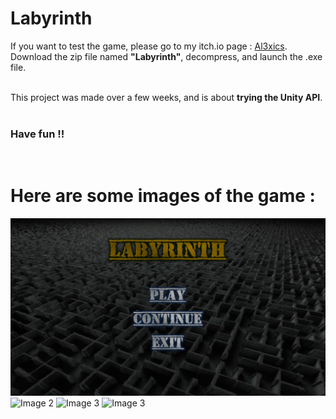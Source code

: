 # Labyrinth

If you want to test the game, please go to my itch.io page : [Al3xics](https://al3xics.itch.io/). Download the zip file named **"Labyrinth"**, decompress, and launch the .exe file.<br>
<br>

This project was made over a few weeks, and is about **trying the Unity API**.<br>
<br>

### Have fun !!
<br>

# Here are some images of the game :<br>
![Image 1](./Images/Image_1.png)
![Image 2](./Images/Image_2.png)
![Image 3](./Images/Image_3.png)
![Image 3](./Images/Image_4.png)
